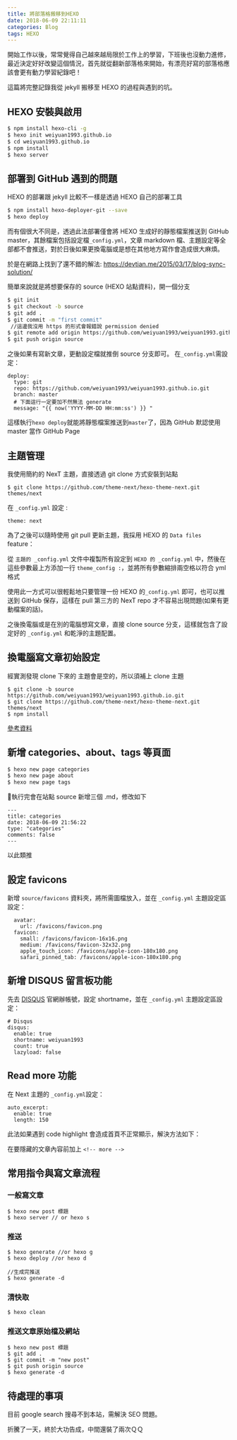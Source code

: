 ```yaml
---
title: 將部落格搬移到HEXO
date: 2018-06-09 22:11:11
categories: Blog
tags: HEXO
---
```


開始工作以後，常常覺得自己越來越局限於工作上的學習，下班後也沒動力進修，最近決定好好改變這個情況，首先就從翻新部落格來開始，有漂亮好寫的部落格應該會更有動力學習紀錄吧！

這篇將完整記錄我從 jekyll 搬移至 HEXO 的過程與遇到的坑。

<!-- more -->
## HEXO 安裝與啟用

```bash
$ npm install hexo-cli -g
$ hexo init weiyuan1993.github.io
$ cd weiyuan1993.github.io
$ npm install
$ hexo server
```

## 部署到 GitHub 遇到的問題

HEXO 的部署跟 jekyll 比較不一樣是透過 HEXO 自己的部署工具
```bash
$ npm install hexo-deployer-git --save
$ hexo deploy
```
而有個很大不同是，透過此法部署僅會將 HEXO 生成好的靜態檔案推送到 GitHub master，其餘檔案包括設定檔`_config.yml`，文章 markdown 檔、主題設定等全部都不會推送，對於日後如果更換電腦或是想在其他地方寫作會造成很大麻煩。

於是在網路上找到了還不錯的解法:
https://devtian.me/2015/03/17/blog-sync-solution/

簡單來說就是將想要保存的 source (HEXO 站點資料)，開一個分支
```bash
$ git init
$ git checkout -b source
$ git add .
$ git commit -m "first commit" 
 //這邊我沒用 https 的形式會報錯說 permission denied
$ git remote add origin https://github.com/weiyuan1993/weiyuan1993.github.io.git
$ git push origin source
```
之後如果有寫新文章，更動設定檔就推倒 source 分支即可。
在`_config.yml`需設定：
```
deploy:
  type: git
  repo: https://github.com/weiyuan1993/weiyuan1993.github.io.git
  branch: master
  # 下面這行一定要加不然無法 generate
  message: "{{ now('YYYY-MM-DD HH:mm:ss') }} "
```
這樣執行`hexo deploy`就能將靜態檔案推送到`master`了，因為 GitHub 默認使用 master 當作 GitHub Page

## 主題管理
我使用簡約的 NexT 主題，直接透過 git clone 方式安裝到站點
``` 
$ git clone https://github.com/theme-next/hexo-theme-next.git themes/next
```
在 `_config.yml` 設定 :
```
theme: next
```

為了之後可以隨時使用 git pull 更新主題，我採用 HEXO 的 `Data files` feature：

從 `主題的 _config.yml` 文件中複製所有設定到  `HEXO 的 _config.yml` 中，然後在這些參數最上方添加一行 `theme_config :`，並將所有參數縮排兩空格以符合 yml 格式

使用此一方式可以很輕鬆地只要管理一份 HEXO 的`_config.yml` 即可，也可以推送到 GitHub 保存，這樣在 pull 第三方的 NexT repo 才不容易出現問題(如果有更動檔案的話)。

之後換電腦或是在別的電腦想寫文章，直接 clone source 分支，這樣就包含了設定好的 `_config.yml` 和乾淨的主題配置。

## 換電腦寫文章初始設定
經實測發現 clone 下來的 主題會是空的，所以須補上 clone 主題

```
$ git clone -b source https://github.com/weiyuan1993/weiyuan1993.github.io.git
$ git clone https://github.com/theme-next/hexo-theme-next.git themes/next
$ npm install
```

[參考資料](https://github.com/theme-next/hexo-theme-next/blob/master/docs/zh-CN/DATA-FILES.md)

## 新增 categories、about、tags 等頁面

```bash
$ hexo new page categories
$ hexo new page about
$ hexo new page tags
```
執行完會在站點 source 新增三個 .md，修改如下
```
---
title: categories
date: 2018-06-09 21:56:22
type: "categories"
comments: false
---
```
以此類推

## 設定 favicons
新增 `source/favicons` 資料夾，將所需圖檔放入，並在 `_config.yml` 主題設定區設定：
```
  avatar:
    url: /favicons/favicon.png
  favicon:
    small: /favicons/favicon-16x16.png
    medium: /favicons/favicon-32x32.png
    apple_touch_icon: /favicons/apple-icon-180x180.png
    safari_pinned_tab: /favicons/apple-icon-180x180.png
```
## 新增 DISQUS 留言板功能
先去 [DISQUS](https://disqus.com/) 官網辦帳號，設定 shortname，並在 `_config.yml` 主題設定區設定：
```
# Disqus
disqus:
  enable: true
  shortname: weiyuan1993
  count: true
  lazyload: false
```


## Read more 功能
在 Next 主題的 `_config.yml`設定：
```
auto_excerpt:
  enable: true
  length: 150
```
此法如果遇到 code highlight 會造成首頁不正常顯示，解決方法如下：

在要隱藏的文章內容前加上
`<!-- more -->`

## 常用指令與寫文章流程

### 一般寫文章
```
$ hexo new post 標題
$ hexo server // or hexo s

```

### 推送
```
$ hexo generate //or hexo g
$ hexo deploy //or hexo d

//生成完推送
$ hexo generate -d
```

### 清快取

```
$ hexo clean
```
###  推送文章原始檔及網站
```
$ hexo new post 標題
$ git add .
$ git commit -m "new post"
$ git push origin source
$ hexo generate -d
```


## 待處理的事項
目前 google search 搜尋不到本站，需解決 SEO 問題。

折騰了一天，終於大功告成，中間還裝了兩次ＱＱ
